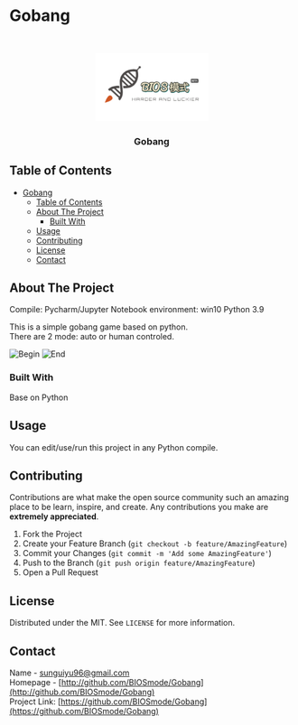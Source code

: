 # Gobang

<!-- PROJECT LOGO -->
<br />
<p align="center">
  <a href="https://github.com/BIOSmode/PositionBasedonCommunicationSatellite/">
    <img src="https://github.com/BIOSmode/PositionBasedonCommunicationSatellite/blob/master/Pic/logo.jpg" alt="Logo" width="200" height="120">
  </a>

  <h3 align="center">Gobang</h3>

</p>



<!-- TABLE OF CONTENTS -->
## Table of Contents

- [Gobang](#gobang)
  - [Table of Contents](#table-of-contents)
  - [About The Project](#about-the-project)
    - [Built With](#built-with)
  - [Usage](#usage)
  - [Contributing](#contributing)
  - [License](#license)
  - [Contact](#contact)



<!-- ABOUT THE PROJECT -->
## About The Project
Compile: Pycharm/Jupyter Notebook 
environment: win10  Python 3.9

This is a simple gobang game based on python.  
There are 2 mode: auto or human controled.

![Begin](https://github.com/BIOSmode/Gobang/tree/main/Pic/Be.png)
![End](https://github.com/BIOSmode/Gobang/tree/main/Pic/Re.png)



### Built With
Base on Python  



<!-- USAGE EXAMPLES -->
## Usage

You can edit/use/run this project in any Python compile.  



<!-- CONTRIBUTING -->
## Contributing

Contributions are what make the open source community such an amazing place to be learn, inspire, and create. Any contributions you make are **extremely appreciated**.

1. Fork the Project
2. Create your Feature Branch (`git checkout -b feature/AmazingFeature`)
3. Commit your Changes (`git commit -m 'Add some AmazingFeature'`)
4. Push to the Branch (`git push origin feature/AmazingFeature`)
5. Open a Pull Request



<!-- LICENSE -->
## License
Distributed under the MIT. See `LICENSE` for more information.



<!-- CONTACT -->
## Contact

Name - sunguiyu96@gmail.com  
Homepage - [http://github.com/BIOSmode/Gobang](http://github.com/BIOSmode/Gobang)   
Project Link: [https://github.com/BIOSmode/Gobang](https://github.com/BIOSmode/Gobang)





